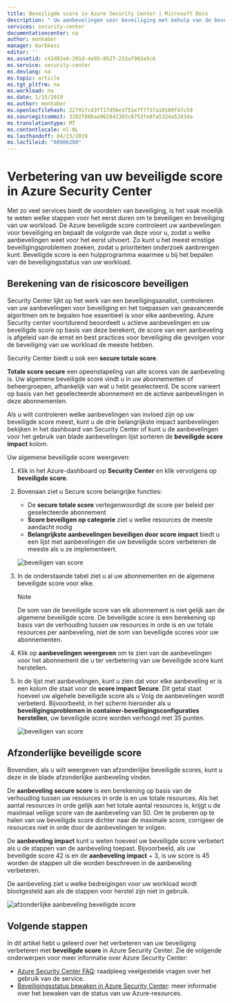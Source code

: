 ```yaml
---
title: Beveiligde score in Azure Security Center | Microsoft Docs
description: " Uw aanbevelingen voor beveiliging met behulp van de beveiligde score in Azure Security Center een prioriteit geven. "
services: security-center
documentationcenter: na
author: monhaber
manager: barbkess
editor: ''
ms.assetid: c42d02e4-201d-4a95-8527-253af903a5c6
ms.service: security-center
ms.devlang: na
ms.topic: article
ms.tgt_pltfrm: na
ms.workload: na
ms.date: 1/15/2019
ms.author: monhaber
ms.openlocfilehash: 22791fc43ff17d56e1f51e7f7737a10109f47c59
ms.sourcegitcommit: 3102f886aa962842303c8753fe8fa5324a52834a
ms.translationtype: MT
ms.contentlocale: nl-NL
ms.lasthandoff: 04/23/2019
ms.locfileid: "60906200"
---
```

# <a name="improve-your-secure-score-in-azure-security-center"></a>Verbetering van uw beveiligde score in Azure Security Center


Met zo veel services biedt de voordelen van beveiliging, is het vaak moeilijk te weten welke stappen voor het eerst duren om te beveiligen en beveiliging van uw workload. De Azure beveiligde score controleert uw aanbevelingen voor beveiliging en bepaalt de volgorde van deze voor u, zodat u welke aanbevelingen weet voor het eerst uitvoert. Zo kunt u het meest ernstige beveiligingsproblemen zoeken, zodat u prioriteiten onderzoek aanbrengen kunt. Beveiligde score is een hulpprogramma waarmee u bij het bepalen van de beveiligingsstatus van uw workload.

## <a name="secure-score-calculation"></a>Berekening van de risicoscore beveiligen

Security Center lijkt op het werk van een beveiligingsanalist, controleren van uw aanbevelingen voor beveiliging en het toepassen van geavanceerde algoritmen om te bepalen hoe essentieel is voor elke aanbeveling.
Azure Security center voortdurend beoordeelt u actieve aanbevelingen en uw beveiligde score op basis van deze berekent, de score van een aanbeveling is afgeleid van de ernst en best practices voor beveiliging die gevolgen voor de beveiliging van uw workload de meeste hebben.

Security Center biedt u ook een **secure totale score**. 

**Totale score secure** een opeenstapeling van alle scores van de aanbeveling is. Uw algemene beveiligde score vindt u in uw abonnementen of beheergroepen, afhankelijk van wat u hebt geselecteerd. De score varieert op basis van het geselecteerde abonnement en de actieve aanbevelingen in deze abonnementen.

 
Als u wilt controleren welke aanbevelingen van invloed zijn op uw beveiligde score meest, kunt u de drie belangrijkste impact aanbevelingen bekijken in het dashboard van Security Center of kunt u de aanbevelingen voor het gebruik van blade aanbevelingen lijst sorteren de **beveiligde score impact** kolom.


Uw algemene beveiligde score weergeven:

1. Klik in het Azure-dashboard op **Security Center** en klik vervolgens op **beveiligde score**.
2. Bovenaan ziet u Secure score belangrijke functies:
   - De **secure totale score** vertegenwoordigt de score per beleid per geselecteerde abonnement
   - **Score beveiligen op categorie** ziet u welke resources de meeste aandacht nodig
   - **Belangrijkste aanbevelingen beveiligen door score impact** biedt u een lijst met aanbevelingen die uw beveiligde score verbeteren de meeste als u ze implementeert.
 
   ![beveiligen van score](./media/security-center-secure-score/secure-score-dashboard.png)

3. In de onderstaande tabel ziet u al uw abonnementen en de algemene beveiligde score voor elke.

   > [!NOTE]
   > De som van de beveiligde score van elk abonnement is niet gelijk aan de algemene beveiligde score. De beveiligde score is een berekening op basis van de verhouding tussen uw resources in orde is en uw totale resources per aanbeveling, niet de som van beveiligde scores voor uw abonnementen. 
   >
4. Klik op **aanbevelingen weergeven** om te zien van de aanbevelingen voor het abonnement die u ter verbetering van uw beveiligde score kunt herstellen.
4. In de lijst met aanbevelingen, kunt u zien dat voor elke aanbeveling er is een kolom die staat voor de **score impact Secure**. Dit getal staat hoeveel uw algehele beveiligde score als u Volg de aanbevelingen wordt verbeterd. Bijvoorbeeld, in het scherm hieronder als u **beveiligingsproblemen in container-beveiligingsconfiguraties herstellen**, uw beveiligde score worden verhoogd met 35 punten.

   ![beveiligen van score](./media/security-center-secure-score/security-center-secure-score1.png)



## <a name="individual-secure-score"></a>Afzonderlijke beveiligde score

Bovendien, als u wilt weergeven van afzonderlijke beveiligde scores, kunt u deze in de blade afzonderlijke aanbeveling vinden.  

De **aanbeveling secure score** is een berekening op basis van de verhouding tussen uw resources in orde is en uw totale resources. Als het aantal resources in orde gelijk aan het totale aantal resources is, krijgt u de maximaal veilige score van de aanbeveling van 50. Om te proberen op te halen van uw beveiligde score dichter naar de maximale score, corrigeer de resources niet in orde door de aanbevelingen te volgen.

De **aanbeveling impact** kunt u weten hoeveel uw beveiligde score verbetert als u de stappen van de aanbeveling toepast. Bijvoorbeeld, als uw beveiligde score 42 is en de **aanbeveling impact** + 3, is uw score is 45 worden de stappen uit die worden beschreven in de aanbeveling verbeteren.

De aanbeveling ziet u welke bedreigingen voor uw workload wordt blootgesteld aan als de stappen voor herstel zijn niet in gebruik.

![afzonderlijke aanbeveling beveiligde score](./media/security-center-secure-score/indiv-recommendation-secure-score.png)







## <a name="next-steps"></a>Volgende stappen
In dit artikel hebt u geleerd over het verbeteren van uw beveiliging verbeteren met **beveiligde score** in Azure Security Center. Zie de volgende onderwerpen voor meer informatie over Azure Security Center:

* [Azure Security Center FAQ](security-center-faq.md): raadpleeg veelgestelde vragen over het gebruik van de service.
* [Beveiligingsstatus bewaken in Azure Security Center](security-center-monitoring.md): meer informatie over het bewaken van de status van uw Azure-resources.


